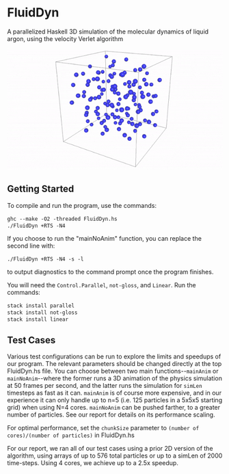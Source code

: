 FluidDyn
==========
A parallelized Haskell 3D simulation of the molecular dynamics of liquid argon, using the velocity Verlet algorithm

![demo](demo.gif)

Getting Started
---------------
To compile and run the program, use the commands:
```
ghc --make -O2 -threaded FluidDyn.hs
./FluidDyn +RTS -N4
```
If you choose to run the "mainNoAnim" function, you can replace the second line with:
```
./FluidDyn +RTS -N4 -s -l
```
to output diagnostics to the command prompt once the program finishes.

You will need the `Control.Parallel`, `not-gloss`, and `Linear`. Run the commands:
```
stack install parallel
stack install not-gloss
stack install linear
```

Test Cases
----------
Various test configurations can be run to explore the limits and speedups of our program. The relevant parameters should be changed directly at the top FluidDyn.hs file. You can choose between two main functions--`mainAnim` or `mainNoAnim`--where the former runs a 3D animation of the physics simulation at 50 frames per second, and the latter runs the simulation for `simLen` timesteps as fast as it can. `mainAnim` is of course more expensive, and in our experience it can only handle up to n=5 (i.e. 125 particles in a 5x5x5 starting grid) when using N=4 cores. `mainNoAnim` can be pushed farther, to a greater number of particles. See our report for details on its performance scaling.

For optimal performance, set the `chunkSize` parameter to `(number of cores)/(number of particles)` in FluidDyn.hs

For our report, we ran all of our test cases using a prior 2D version of the algorithm, using arrays of up to 576 total particles or up to a simLen of 2000 time-steps. Using 4 cores, we achieve up to a 2.5x speedup.
